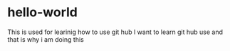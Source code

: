 # hello-world
This is used for learinig how to use git hub
I want to learn git hub use and that is why i am doing this
